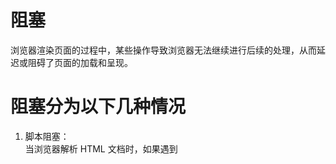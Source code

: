 # 阻塞
浏览器渲染页面的过程中，某些操作导致浏览器无法继续进行后续的处理，从而延迟或阻碍了页面的加载和呈现。

# 阻塞分为以下几种情况

1. 脚本阻塞：  
当浏览器解析 HTML 文档时，如果遇到 <script> 标签，会停止解析并立即下载并执行脚本。这种情况下，脚本的执行会阻塞后续 HTML 解析和渲染。
```js
<script>
  // JavaScript 代码，会阻塞 HTML 解析
</script>
```
如果脚本位于 <head> 中，并且没有设置 async 或 defer 属性，它将会同步阻塞 HTML 解析。
```js
<head>
  <script src="myscript.js"></script> <!-- 阻塞 HTML 解析 -->
</head>
```
2. CSS 阻塞：

如果浏览器在解析 HTML 时遇到外部样式表（链接或导入），会停止解析，开始下载并解析样式表。这会阻塞后续 HTML 解析和渲染。
```js
<link rel="stylesheet" href="mystyles.css"> <!-- 阻塞 HTML 解析 -->
```
内部样式表和行内样式（在标签内部使用 style 属性）通常不会导致阻塞。
```js
<style>
  /* 不会阻塞 HTML 解析 */
  body {
    background-color: #f0f0f0;
  }
</style>
```

3. 图片阻塞：

图片的加载也可能导致阻塞。当浏览器遇到 <img> 标签时，它会开始下载图片，阻塞后续内容的渲染，直到图片加载完成。
```js
<img src="myimage.jpg" alt="My Image"> <!-- 阻塞后续内容的渲染 -->
```
设置图片的 defer 属性可以异步加载，减轻阻塞。
```js
<img src="myimage.jpg" alt="My Image" loading="lazy"> <!-- 异步加载图片 -->
```

# 减轻阻塞

1. 将脚本放在页面底部，以确保脚本的加载不会阻塞页面的渲染
2. 使用 async 或 defer 属性来异步加载脚本
3. 将样式表放在文档头部，但注意避免在样式表中使用阻塞资源
4. 使用图片的 loading="lazy" 属性来异步加载图片 